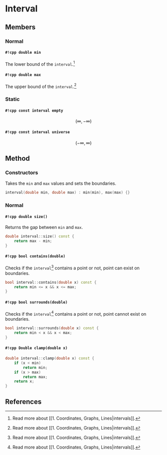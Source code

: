 # Interval

## Members

### Normal

#### `#!cpp double min`

The lower bound of the `interval`.[^1]  

#### `#!cpp double max`

The upper bound of the `interval`.[^1]

### Static

#### `#!cpp const interval empty`

$$(\infty, -\infty)$$

#### `#!cpp const interval universe`

$$(-\infty, \infty)$$

## Method

### Constructors

Takes the `min` and `max` values and sets the boundaries.

```cpp
interval(double min, double max) : min(min), max(max) {}
```

### Normal

#### `#!cpp double size()`

Returns the gap between `min` and `max`.

```cpp
double interval::size() const {
    return max - min;
}
```

#### `#!cpp bool contains(double)`

Checks if the `interval`[^1] contains a point or not, point can exist on boundaries.

```cpp
bool interval::contains(double x) const {
    return min <= x && x <= max;
}
```

#### `#!cpp bool surrounds(double)`

Checks if the `interval`[^1] contains a point or not, point cannot exist on boundaries.

```cpp
bool interval::surrounds(double x) const {
    return min < x && x < max;
}
```

#### `#!cpp Double clamp(double x)`

```cpp
double interval::clamp(double x) const {
    if (x < min)
        return min;
    if (x > max)
        return max;
    return x;
}
```

## References

[^1]: Read more about [[1. Coordinates, Graphs, Lines|intervals]].